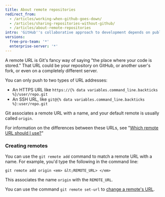 ```yaml
---
title: About remote repositories
redirect_from:
  - /articles/working-when-github-goes-down/
  - /articles/sharing-repositories-without-github/
  - /articles/about-remote-repositories
intro: 'GitHub''s collaborative approach to development depends on publishing commits from your local repository for other people to view, fetch, and update.'
versions:
  free-pro-team: '*'
  enterprise-server: '*'
---
```


A remote URL is Git's fancy way of saying "the place where your code is stored."
That URL could be your repository on GitHub, or another user's fork, or even on
a completely different server.

You can only push to two types of URL addresses:

* An HTTPS URL like `https://{% data variables.command_line.backticks %}/user/repo.git`
* An SSH URL, like `git@{% data variables.command_line.backticks %}:user/repo.git`

Git associates a remote URL with a name, and your default remote is usually called `origin`.

For information on the differences between these URLs, see "[Which remote URL should I use?](/articles/which-remote-url-should-i-use)"

### Creating remotes

You can use the `git remote add` command to match a remote URL with a name.
For example, you'd type the following in the command line:

```shell
git remote add origin <em> &lt;REMOTE_URL> </em>
```

This associates the name `origin` with the `REMOTE_URL`.

You can use the command `git remote set-url` to [change a remote's URL](/articles/changing-a-remote-s-url).
